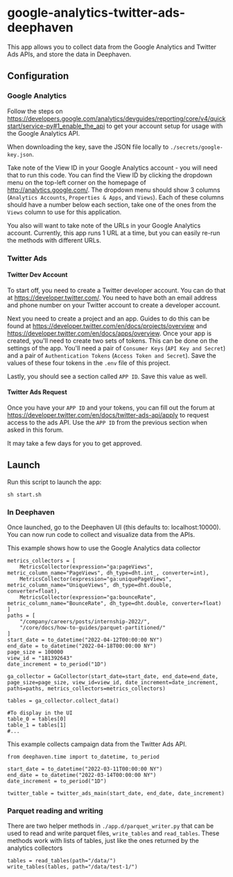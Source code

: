 # google-analytics-twitter-ads-deephaven

This app allows you to collect data from the Google Analytics and Twitter Ads APIs, and store the data in Deephaven.

## Configuration

### Google Analytics

Follow the steps on https://developers.google.com/analytics/devguides/reporting/core/v4/quickstart/service-py#1_enable_the_api to get your account setup for usage with the Google Analytics API.

When downloading the key, save the JSON file locally to `./secrets/google-key.json`.

Take note of the View ID in your Google Analytics account - you will need that to run this code. You can find the View ID by clicking the dropdown menu on the top-left corner on the homepage of http://analytics.google.com/. The dropdown menu should show 3 columns (`Analytics Accounts`, `Properties & Apps`, and `Views`). Each of these columns should have a number below each section, take one of the ones from the `Views` column to use for this application.

You also will want to take note of the URLs in your Google Analytics account. Currently, this app runs 1 URL at a time, but
you can easily re-run the methods with different URLs.

### Twitter Ads

#### Twitter Dev Account

To start off, you need to create a Twitter developer account. You can do that at https://developer.twitter.com/. You need to have both an email address and phone number on your Twitter account to create a developer account.

Next you need to create a project and an app. Guides to do this can be found at https://developer.twitter.com/en/docs/projects/overview and https://developer.twitter.com/en/docs/apps/overview. Once your app is created, you'll need to create two sets of tokens. This can be done on the settings of the app. You'll need a pair of `Consumer Keys` (`API Key and Secret`) and a pair of `Authentication Tokens` (`Access Token and Secret`). Save the values of these four tokens in the `.env` file of this project.

Lastly, you should see a section called `APP ID`. Save this value as well.

#### Twitter Ads Request

Once you have your `APP ID` and your tokens, you can fill out the forum at https://developer.twitter.com/en/docs/twitter-ads-api/apply to request access to the ads API. Use the `APP ID` from the previous section when asked in this forum.

It may take a few days for you to get approved.

## Launch

Run this script to launch the app:

```
sh start.sh
```


### In Deephaven

Once launched, go to the Deephaven UI (this defaults to: localhost:10000). You can now run code to collect and visualize data from the APIs.

This example shows how to use the Google Analytics data collector

```
metrics_collectors = [
    MetricsCollector(expression="ga:pageViews", metric_column_name="PageViews", dh_type=dht.int_, converter=int),
    MetricsCollector(expression="ga:uniquePageViews", metric_column_name="UniqueViews", dh_type=dht.double, converter=float),
    MetricsCollector(expression="ga:bounceRate", metric_column_name="BounceRate", dh_type=dht.double, converter=float)
]
paths = [
    "/company/careers/posts/internship-2022/",
    "/core/docs/how-to-guides/parquet-partitioned/"
]
start_date = to_datetime("2022-04-12T00:00:00 NY")
end_date = to_datetime("2022-04-18T00:00:00 NY")
page_size = 100000
view_id = "181392643"
date_increment = to_period("1D")

ga_collector = GaCollector(start_date=start_date, end_date=end_date, page_size=page_size, view_id=view_id, date_increment=date_increment, paths=paths, metrics_collectors=metrics_collectors)

tables = ga_collector.collect_data()

#To display in the UI
table_0 = tables[0]
table_1 = tables[1]
#...
```

This example collects campaign data from the Twitter Ads API.

```
from deephaven.time import to_datetime, to_period

start_date = to_datetime("2022-03-11T00:00:00 NY")
end_date = to_datetime("2022-03-14T00:00:00 NY")
date_increment = to_period("1D")

twitter_table = twitter_ads_main(start_date, end_date, date_increment)
```

### Parquet reading and writing

There are two helper methods in `./app.d/parquet_writer.py` that can be used to read and write parquet files, `write_tables` and `read_tables`. These methods work with lists of tables, just like the ones returned by the analytics collectors

```
tables = read_tables(path="/data/")
write_tables(tables, path="/data/test-1/")
```
